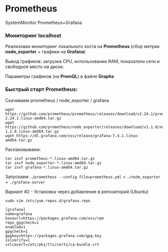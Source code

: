 # Prometheus
SystemMonitor Prometheus+Grafana

### Мониторинг localhost 

Реализован мониторинг локального хоста на **Prometheus** (сбор метрик **node_exporter** + графики на **Grafana**)


Вывод графиков: загрузка CPU, использование RAM, показатели сети и свободное место на диске. 


Параметры графиков (на **PromQL**) в файле **Graphs**


### Быстрый старт Prometheus: 

Скачиваем prometheus / node_exporter / grafana
```
wget https://github.com/prometheus/prometheus/releases/download/v2.24.1/prometheus-2.24.1.linux-amd64.tar.gz
wget https://github.com/prometheus/node_exporter/releases/download/v1.1.0/node_exporter-1.1.0.linux-amd64.tar.gz
wget https://dl.grafana.com/oss/release/grafana-7.4.1.linux-amd64.tar.gz
```
Распаковываем: 
```
tar zxvf prometheus-*.linux-amd64.tar.gz 
tar zxvf node_exporter-*.linux-amd64.tar.gz 
tar zxvf grafana-*.linux-amd64.tar.gz
```
Запускаем `./prometheus --config.file=prometheus.yml` + `./node_exporter` + `./grafana-server`

Вариант #2 - Установка через добавление в репозиторий (Ubuntu)
```
sudo vim /etc/yum.repos.d/grafana.repo

[grafana]
name=grafana
baseurl=https://packages.grafana.com/oss/rpm
repo_gpgcheck=1
enabled=1
gpgcheck=1
gpgkey=https://packages.grafana.com/gpg.key
sslverify=1
sslcacert=/etc/pki/tls/certs/ca-bundle.crt
```
